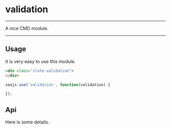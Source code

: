 # validation

---

A nice CMD module.

---

## Usage

It is very easy to use this module.

````html
<div class="slate-validation">
</div>
````

```javascript
seajs.use('validation', function(validation) {

});
```

## Api

Here is some details.
